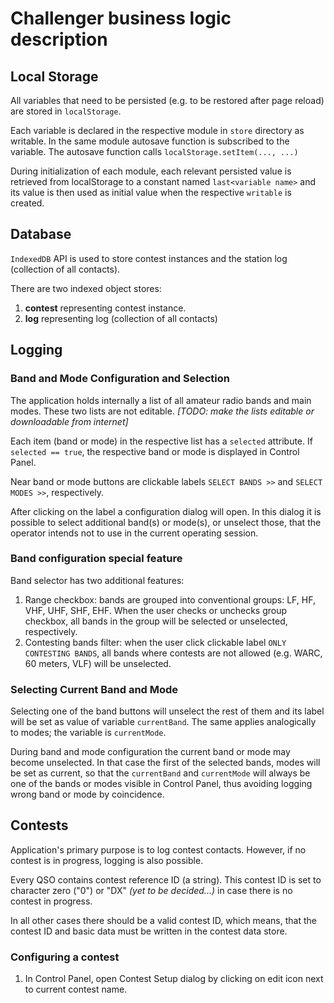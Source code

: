 # Challenger business logic description

## Local Storage

All variables that need to be persisted (e.g. to be restored after page reload) are stored in `localStorage`.

Each variable is declared in the respective module in `store` directory as writable. In the same module
autosave function is subscribed to the variable. The autosave function calls `localStorage.setItem(..., ...)`

During initialization of each module, each relevant persisted value is retrieved from localStorage to a constant
named `last<variable name>` and its value is then used as initial value when the respective `writable` is created.

## Database

`IndexedDB` API is used to store contest instances and the station log (collection of all contacts).

There are two indexed object stores:
1. **contest** representing contest instance.
2. **log** representing log (collection of all contacts)

## Logging

### Band and Mode Configuration and Selection

The application holds internally a list of all amateur radio bands and main modes. These two lists are not editable. *[TODO: make the lists editable or downloadable from internet]*

Each item (band or mode) in the respective list has a `selected` attribute. If `selected == true`, the respective band or mode is displayed in Control Panel.

Near band or mode buttons are clickable labels `SELECT BANDS >>` and `SELECT MODES >>`, respectively.

After clicking on the label a configuration dialog will open. In this dialog it is possible to select additional band(s) or mode(s), or unselect those, that the operator intends not to use in the current operating session.

### Band configuration special feature

Band selector has two additional features:

1. Range checkbox: bands are grouped into  conventional groups: LF, HF, VHF, UHF, SHF, EHF. When the user checks or unchecks group checkbox, all bands in the group will be selected or unselected, respectively.
2. Contesting bands filter: when the user click clickable label `ONLY CONTESTING BANDS`, all bands where contests are not allowed (e.g. WARC, 60 meters, VLF) will be unselected.

### Selecting Current Band and Mode

Selecting one of the band buttons will unselect the rest of them and its label will be set as value of variable `currentBand`. The same applies analogically to modes; the variable is `currentMode`.

During band and mode configuration the current band or mode may become unselected. In that case the first of the selected bands, modes will be set as current, so that the `currentBand` and `currentMode` will always be one of the bands or modes visible in Control Panel, thus avoiding logging wrong band or mode by coincidence.

## Contests

Application's primary purpose is to log contest contacts. However, if no contest is in progress, logging is also possible.

Every QSO contains contest reference ID (a string). This contest ID is set to character zero ("0") or "DX" *(yet to be decided...)* in case there is no contest in progress.

In all other cases there should be a valid contest ID, which means, that the contest ID and basic data  must be written
in the contest data store.

### Configuring a contest

1. In Control Panel, open Contest Setup dialog by clicking on edit icon next to current contest name.
